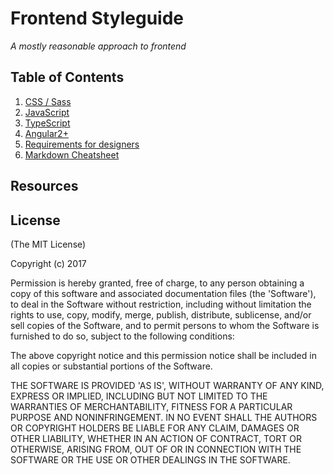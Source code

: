 # Frontend Styleguide

*A mostly reasonable approach to frontend*

## Table of Contents

1. [CSS / Sass](sass/README.md)
2. [JavaScript](js/README.md)
3. [TypeScript](ts/README.md)
4. [Angular2+](angular2/README.md)
5. [Requirements for designers](requirements/README.md)
6. [Markdown Cheatsheet](markdown/Markdown-Cheatsheet.md)


## Resources


## License

(The MIT License)

Copyright (c) 2017

Permission is hereby granted, free of charge, to any person obtaining
a copy of this software and associated documentation files (the
'Software'), to deal in the Software without restriction, including
without limitation the rights to use, copy, modify, merge, publish,
distribute, sublicense, and/or sell copies of the Software, and to
permit persons to whom the Software is furnished to do so, subject to
the following conditions:

The above copyright notice and this permission notice shall be
included in all copies or substantial portions of the Software.

THE SOFTWARE IS PROVIDED 'AS IS', WITHOUT WARRANTY OF ANY KIND,
EXPRESS OR IMPLIED, INCLUDING BUT NOT LIMITED TO THE WARRANTIES OF
MERCHANTABILITY, FITNESS FOR A PARTICULAR PURPOSE AND NONINFRINGEMENT.
IN NO EVENT SHALL THE AUTHORS OR COPYRIGHT HOLDERS BE LIABLE FOR ANY
CLAIM, DAMAGES OR OTHER LIABILITY, WHETHER IN AN ACTION OF CONTRACT,
TORT OR OTHERWISE, ARISING FROM, OUT OF OR IN CONNECTION WITH THE
SOFTWARE OR THE USE OR OTHER DEALINGS IN THE SOFTWARE.
